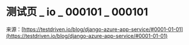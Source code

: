 # 测试页 _ io _ 000101 _ 000101

来源：[https://testdriven.io/blog/django-azure-app-service/#0001-01-01](https://testdriven.io/blog/django-azure-app-service/#0001-01-01)